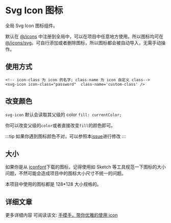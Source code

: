 # Svg Icon 图标

全局 Svg Icon 图标组件。

默认在 [@/icons](https://github.com/PanJiaChen/vue-element-admin/blob/master/src/icons/index.js#L6) 中注册到全局中，可以在项目中任意地方使用。所以图标均可在 [@/icons/svg](https://github.com/PanJiaChen/vue-element-admin/tree/master/src/icons/svg)。可自行添加或者删除图标，所以图标都会被自动导入，无需手动操作。

## 使用方式

```markup
<!-- icon-class 为 icon 的名字; class-name 为 icon 自定义 class-->
<svg-icon icon-class="password"  class-name='custom-class' />
```

## 改变颜色

`svg-icon` 默认会读取其父级的 color `fill: currentColor;`

你可以改变父级的`color`或者直接改变`fill`的颜色即可。

:::tip 如果你遇到图标颜色不对，可以参照本[issue](https://github.com/PanJiaChen/vue-element-admin/issues/330)进行修改 :::

## 大小

如果你是从 [iconfont](https://www.iconfont.cn/)下载的图标，记得使用如 Sketch 等工具规范一下图标的大小问题，不然可能会造成项目中的图标大小尺寸不统一的问题。

本项目中使用的图标都是 128\*128 大小规格的。

## 详细文章

更多详细内容 可阅读该文: [手摸手，带你优雅的使用 icon](https://juejin.im/post/59bb864b5188257e7a427c09)

